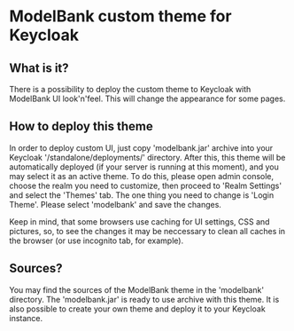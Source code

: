 # ModelBank custom theme for Keycloak

## What is it?

There is a possibility to deploy the custom theme to Keycloak with ModelBank UI look'n'feel. This will change the appearance
for some pages.

## How to deploy this theme

In order to deploy custom UI, just copy 'modelbank.jar' archive into your Keycloak '/standalone/deployments/' directory. After this,
this theme will be automatically deployed (if your server is running at this moment), and you may select it as an active theme.
To do this, please open admin console, choose the realm you need to customize, then proceed to 'Realm Settings' and select the 'Themes'
tab. The one thing you need to change is 'Login Theme'. Please select 'modelbank' and save the changes.

Keep in mind, that some browsers use caching for UI settings, CSS and pictures, so, to see the changes it may be neccessary
to clean all caches in the browser (or use incognito tab, for example).

## Sources?

You may find the sources of the ModelBank theme in the 'modelbank' directory. The 'modelbank.jar' is ready to use archive with
this theme. It is also possible to create your own theme and deploy it to your Keycloak instance.
